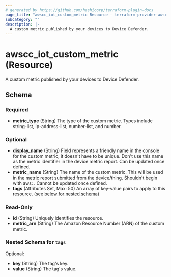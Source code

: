 ```yaml
---
# generated by https://github.com/hashicorp/terraform-plugin-docs
page_title: "awscc_iot_custom_metric Resource - terraform-provider-awscc"
subcategory: ""
description: |-
  A custom metric published by your devices to Device Defender.
---
```


# awscc_iot_custom_metric (Resource)

A custom metric published by your devices to Device Defender.



<!-- schema generated by tfplugindocs -->
## Schema

### Required

- **metric_type** (String) The type of the custom metric. Types include string-list, ip-address-list, number-list, and number.

### Optional

- **display_name** (String) Field represents a friendly name in the console for the custom metric; it doesn't have to be unique. Don't use this name as the metric identifier in the device metric report. Can be updated once defined.
- **metric_name** (String) The name of the custom metric. This will be used in the metric report submitted from the device/thing. Shouldn't begin with aws: . Cannot be updated once defined.
- **tags** (Attributes Set, Max: 50) An array of key-value pairs to apply to this resource. (see [below for nested schema](#nestedatt--tags))

### Read-Only

- **id** (String) Uniquely identifies the resource.
- **metric_arn** (String) The Amazon Resource Number (ARN) of the custom metric.

<a id="nestedatt--tags"></a>
### Nested Schema for `tags`

Optional:

- **key** (String) The tag's key.
- **value** (String) The tag's value.


